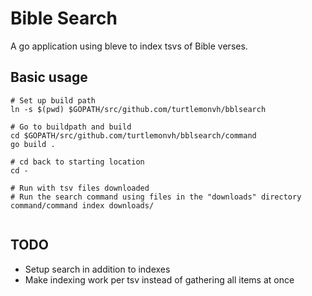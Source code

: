 # Bible Search

A go application using bleve to index tsvs of Bible verses.

## Basic usage

```
# Set up build path
ln -s $(pwd) $GOPATH/src/github.com/turtlemonvh/bblsearch

# Go to buildpath and build
cd $GOPATH/src/github.com/turtlemonvh/bblsearch/command
go build .

# cd back to starting location
cd -

# Run with tsv files downloaded
# Run the search command using files in the "downloads" directory
command/command index downloads/


```

## TODO

* Setup search in addition to indexes
* Make indexing work per tsv instead of gathering all items at once

